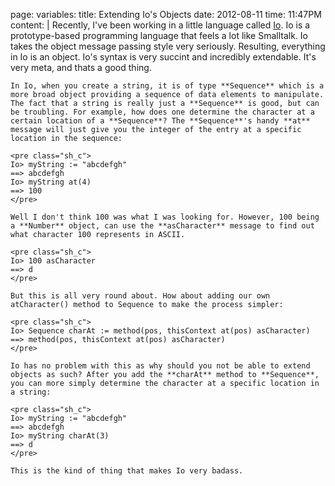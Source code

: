 page:
  variables:
    title: Extending Io's Objects
    date: 2012-08-11
    time: 11:47PM
  content: |
    Recently, I've been working in a little language called [Io](http://iolanguage.com). Io is a prototype-based programming language that feels a lot like Smalltalk. Io takes the object message passing style very seriously. Resulting, everything in Io is an object. Io's syntax is very succint and incredibly extendable. It's very meta, and thats a good thing.

    In Io, when you create a string, it is of type **Sequence** which is a more broad object providing a sequence of data elements to manipulate. The fact that a string is really just a **Sequence** is good, but can be troubling. For example, how does one determine the character at a certain location of a **Sequence**? The **Sequence**'s handy **at** message will just give you the integer of the entry at a specific location in the sequence:

    <pre class="sh_c">
    Io> myString := "abcdefgh"
    ==> abcdefgh
    Io> myString at(4)
    ==> 100
    </pre>

    Well I don't think 100 was what I was looking for. However, 100 being a **Number** object, can use the **asCharacter** message to find out what character 100 represents in ASCII.

    <pre class="sh_c">
    Io> 100 asCharacter
    ==> d
    </pre>

    But this is all very round about. How about adding our own atCharacter() method to Sequence to make the process simpler:

    <pre class="sh_c">
    Io> Sequence charAt := method(pos, thisContext at(pos) asCharacter)
    ==> method(pos, thisContext at(pos) asCharacter)
    </pre>

    Io has no problem with this as why should you not be able to extend objects as such? After you add the **charAt** method to **Sequence**, you can more simply determine the character at a specific location in a string:

    <pre class="sh_c">
    Io> myString := "abcdefgh"
    ==> abcdefgh
    Io> myString charAt(3)
    ==> d
    </pre>

    This is the kind of thing that makes Io very badass.
